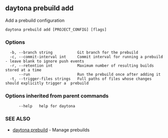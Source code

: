 ## daytona prebuild add

Add a prebuild configuration

```
daytona prebuild add [PROJECT_CONFIG] [flags]
```

### Options

```
  -b, --branch string           Git branch for the prebuild
  -c, --commit-interval int     Commit interval for running a prebuild - leave blank to ignore push events
  -r, --retention int           Maximum number of resulting builds stored at a time
      --run                     Run the prebuild once after adding it
  -t, --trigger-files strings   Full paths of files whose changes should explicitly trigger a  prebuild
```

### Options inherited from parent commands

```
      --help   help for daytona
```

### SEE ALSO

* [daytona prebuild](daytona_prebuild.md)	 - Manage prebuilds

